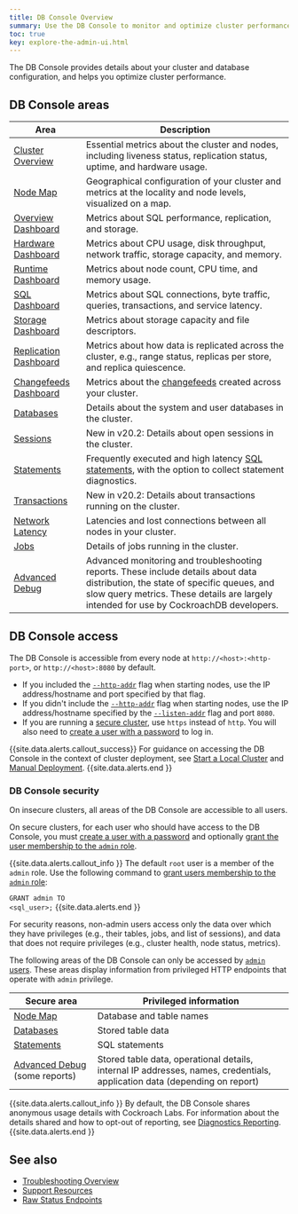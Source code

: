 ```yaml
---
title: DB Console Overview
summary: Use the DB Console to monitor and optimize cluster performance.
toc: true
key: explore-the-admin-ui.html
---
```


The DB Console provides details about your cluster and database configuration, and helps you optimize cluster performance.

## DB Console areas

Area | Description
--------|----
[Cluster Overview](ui-cluster-overview-page.html) | Essential metrics about the cluster and nodes, including liveness status, replication status, uptime, and hardware usage.
[Node Map](enable-node-map.html) | Geographical configuration of your cluster and metrics at the locality and node levels, visualized on a map.
[Overview Dashboard](ui-overview-dashboard.html) | Metrics about SQL performance, replication, and storage.
[Hardware Dashboard](ui-hardware-dashboard.html) | Metrics about CPU usage, disk throughput, network traffic, storage capacity, and memory.
[Runtime Dashboard](ui-runtime-dashboard.html) | Metrics about node count, CPU time, and memory usage.
[SQL Dashboard](ui-sql-dashboard.html) | Metrics about SQL connections, byte traffic, queries, transactions, and service latency.
[Storage Dashboard](ui-storage-dashboard.html) | Metrics about storage capacity and file descriptors.
[Replication Dashboard](ui-replication-dashboard.html) | Metrics about how data is replicated across the cluster, e.g., range status, replicas per store, and replica quiescence.
[Changefeeds Dashboard](ui-cdc-dashboard.html) | Metrics about the [changefeeds](stream-data-out-of-cockroachdb-using-changefeeds.html) created across your cluster.
[Databases](ui-databases-page.html) | Details about the system and user databases in the cluster.
[Sessions](ui-sessions-page.html) | <span class="version-tag">New in v20.2:</span> Details about open sessions in the cluster.
[Statements](ui-statements-page.html) | Frequently executed and high latency [SQL statements](sql-statements.html), with the option to collect statement diagnostics.
[Transactions](ui-transactions-page.html) | <span class="version-tag">New in v20.2:</span> Details about transactions running on the cluster.
[Network Latency](ui-network-latency-page.html) | Latencies and lost connections between all nodes in your cluster.
[Jobs](ui-jobs-page.html) | Details of jobs running in the cluster.
[Advanced Debug](ui-debug-pages.html) | Advanced monitoring and troubleshooting reports. These include details about data distribution, the state of specific queues, and slow query metrics. These details are largely intended for use by CockroachDB developers.

## DB Console access

The DB Console is accessible from every node at `http://<host>:<http-port>`, or `http://<host>:8080` by default.

- If you included the [`--http-addr`](cockroach-start.html#networking) flag when starting nodes, use the IP address/hostname and port specified by that flag.
- If you didn't include the [`--http-addr`](cockroach-start.html#networking) flag when starting nodes, use the IP address/hostname specified by the [`--listen-addr`](cockroach-start.html#networking) flag and port `8080`.
- If you are running a [secure cluster](#db-console-security), use `https` instead of `http`. You will also need to [create a user with a password](create-user.html#create-a-user-with-a-password) to log in.

{{site.data.alerts.callout_success}}
For guidance on accessing the DB Console in the context of cluster deployment, see [Start a Local Cluster](start-a-local-cluster.html) and [Manual Deployment](manual-deployment.html).
{{site.data.alerts.end }}

### DB Console security

On insecure clusters, all areas of the DB Console are accessible to all users.

On secure clusters, for each user who should have access to the DB Console, you must [create a user with a password](create-user.html#create-a-user-with-a-password) and optionally [grant the user membership to the `admin` role](grant-roles.html).

{{site.data.alerts.callout_info }}
The default `root` user is a member of the `admin` role. Use the following command to [grant users membership to the `admin` role](grant-roles.html):

<code style="white-space:pre-wrap">GRANT admin TO \<sql_user\>;</code>
{{site.data.alerts.end }}

For security reasons, non-admin users access only the data over which they have privileges (e.g., their tables, jobs, and list of sessions), and data that does not require privileges (e.g., cluster health, node status, metrics).

The following areas of the DB Console can only be accessed by [`admin` users](authorization.html#admin-role). These areas display information from privileged HTTP endpoints that operate with `admin` privilege.

Secure area | Privileged information
-----|-----
[Node Map](enable-node-map.html) | Database and table names
[Databases](ui-databases-page.html) | Stored table data
[Statements](ui-statements-page.html) | SQL statements
[Advanced Debug](ui-debug-pages.html) (some reports) | Stored table data, operational details, internal IP addresses, names, credentials, application data (depending on report)

{{site.data.alerts.callout_info }}
By default, the DB Console shares anonymous usage details with Cockroach Labs. For information about the details shared and how to opt-out of reporting, see [Diagnostics Reporting](diagnostics-reporting.html).
{{site.data.alerts.end }}

## See also

- [Troubleshooting Overview](troubleshooting-overview.html)
- [Support Resources](support-resources.html)
- [Raw Status Endpoints](monitoring-and-alerting.html#raw-status-endpoints)
